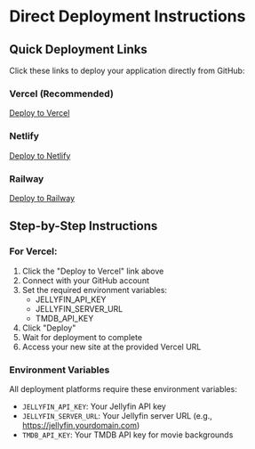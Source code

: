 # Direct Deployment Instructions

## Quick Deployment Links

Click these links to deploy your application directly from GitHub:

### Vercel (Recommended)
[Deploy to Vercel](https://vercel.com/new/import?repository-url=https://github.com/GauravBhatt1/JellySignup)

### Netlify
[Deploy to Netlify](https://app.netlify.com/start/deploy?repository=https://github.com/GauravBhatt1/JellySignup)

### Railway
[Deploy to Railway](https://railway.app/new/template?template=https%3A%2F%2Fgithub.com%2FGauravBhatt1%2FJellySignup)

## Step-by-Step Instructions

### For Vercel:

1. Click the "Deploy to Vercel" link above
2. Connect with your GitHub account
3. Set the required environment variables:
   - JELLYFIN_API_KEY
   - JELLYFIN_SERVER_URL
   - TMDB_API_KEY
4. Click "Deploy"
5. Wait for deployment to complete
6. Access your new site at the provided Vercel URL

### Environment Variables

All deployment platforms require these environment variables:

- `JELLYFIN_API_KEY`: Your Jellyfin API key
- `JELLYFIN_SERVER_URL`: Your Jellyfin server URL (e.g., https://jellyfin.yourdomain.com)
- `TMDB_API_KEY`: Your TMDB API key for movie backgrounds